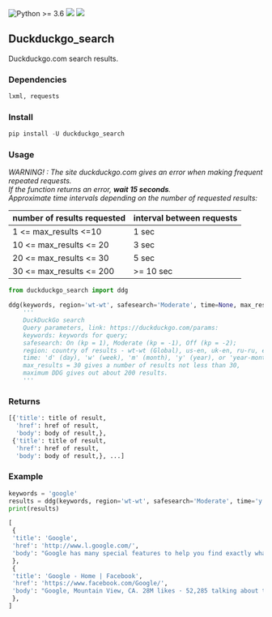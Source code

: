 ![Python >= 3.6](https://img.shields.io/badge/python->=3.6-red.svg) [![](https://badgen.net/github/release/deedy5/duckduckgo_search)](https://github.com/deedy5/duckduckgo_search/releases) [![](https://badge.fury.io/py/duckduckgo-search.svg)](https://pypi.org/project/duckduckgo-search) 
## Duckduckgo_search

Duckduckgo.com search results.

### Dependencies
```python
lxml, requests
```
### Install
```python
pip install -U duckduckgo_search
```

### Usage
*WARNING! : The site duckduckgo.com gives an error when making frequent repeated requests.</br>
If the function returns an error, **wait 15 seconds**. </br>
Approximate time intervals depending on the number of requested results:* </br>

number of results requested | interval between requests |
---------------|---------------------------------------
1 <= max_results <=10 | 1 sec |
10 <= max_results <= 20 | 3 sec |
20 <= max_results <= 30 | 5 sec |
30 <= max_results <= 200 | >= 10 sec |



```python
from duckduckgo_search import ddg

ddg(keywords, region='wt-wt', safesearch='Moderate', time=None, max_results=30, **kwargs):
    '''
    DuckDuckGo search
    Query parameters, link: https://duckduckgo.com/params:
    keywords: keywords for query;
    safesearch: On (kp = 1), Moderate (kp = -1), Off (kp = -2);
    region: country of results - wt-wt (Global), us-en, uk-en, ru-ru, etc.;
    time: 'd' (day), 'w' (week), 'm' (month), 'y' (year), or 'year-month-date..year-month-date';    
    max_results = 30 gives a number of results not less than 30,   
    maximum DDG gives out about 200 results.
    '''
```
### Returns
```python
[{'title': title of result,
  'href': href of result,
  'body': body of result,},
 {'title': title of result,
  'href': href of result,
  'body': body of result,}, ...]
```
### Example
```python
keywords = 'google'
results = ddg(keywords, region='wt-wt', safesearch='Moderate', time='y', max_results=2)
print(results)
```
```python
[
 {
 'title': 'Google', 
 'href': 'http://www.l.google.com/', 
 'body': "Google has many special features to help you find exactly what you're looking for. Advertising Programs Business Solutions About Google."
 }, 
 {
 'title': 'Google - Home | Facebook', 
 'href': 'https://www.facebook.com/Google/', 
 'body': "Google, Mountain View, CA. 28M likes · 52,285 talking about this · 611 were here. Organizing the world's information and making it universally accessible... See actions taken by the people who manage and post content. Google Inc. is responsible for this Page."
 },
]
```
